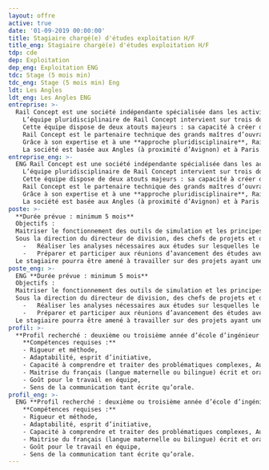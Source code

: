 ```yaml
---
layout: offre
active: true
date: '01-09-2019 00:00:00'
title: Stagiaire chargé(e) d'études exploitation H/F
title_eng: Stagiaire chargé(e) d'études exploitation H/F
tdp: cde
dep: Exploitation
dep_eng: Exploitation ENG
tdc: Stage (5 mois min)
tdc_eng: Stage (5 mois min) Eng
ldt: Les Angles
ldt_eng: Les Angles ENG
entreprise: >-
  Rail Concept est une société indépendante spécialisée dans les activités d’études et de conseil liées à la création et l’aménagement d’infrastructures ferroviaires.  
    L’équipe pluridisciplinaire de Rail Concept intervient sur trois domaines : **les études d’infrastructures, les études d’exploitation/sécurité et les études économiques.**  
    Cette équipe dispose de deux atouts majeurs : sa capacité à créer des outils experts, puissants et innovants grâce à son département informatique et son approche collaborative orientée vers les besoins de ses clients.  
    Rail Concept est le partenaire technique des grands maîtres d’ouvrages ferroviaires pour imaginer et concevoir avec eux l’avenir du ferroviaire (Etats, SNCF Réseau, AOT, …). Elle développe des **solutions d’ingénierie réellement innovantes** et des outils de modélisation qui permettent d’anticiper les répercussions de chaque décision.  
    Grâce à son expertise et à une **approche pluridisciplinaire**, Rail Concept intervient à tous les stades de la conception des infrastructures ferroviaires : définition des besoins, prévision de trafic, optimisation des capacités d’infrastructure, amélioration des infrastructures ferroviaires y compris la création d’infrastructures nouvelles, évaluation du coût d’un projet (coûts d’investissement, coûts d’exploitation et coûts de maintenance), montages contractuels financiers et juridiques, pilotage de projets, gestion des coûts.  
    La société est basée aux Angles (à proximité d’Avignon) et à Paris.
entreprise_eng: >-
  ENG Rail Concept est une société indépendante spécialisée dans les activités d’études et de conseil liées à la création et l’aménagement d’infrastructures ferroviaires.  
    L’équipe pluridisciplinaire de Rail Concept intervient sur trois domaines : **les études d’infrastructures, les études d’exploitation/sécurité et les études économiques.**  
    Cette équipe dispose de deux atouts majeurs : sa capacité à créer des outils experts, puissants et innovants grâce à son département informatique et son approche collaborative orientée vers les besoins de ses clients.  
    Rail Concept est le partenaire technique des grands maîtres d’ouvrages ferroviaires pour imaginer et concevoir avec eux l’avenir du ferroviaire (Etats, SNCF Réseau, AOT, …). Elle développe des **solutions d’ingénierie réellement innovantes** et des outils de modélisation qui permettent d’anticiper les répercussions de chaque décision.  
    Grâce à son expertise et à une **approche pluridisciplinaire**, Rail Concept intervient à tous les stades de la conception des infrastructures ferroviaires : définition des besoins, prévision de trafic, optimisation des capacités d’infrastructure, amélioration des infrastructures ferroviaires y compris la création d’infrastructures nouvelles, évaluation du coût d’un projet (coûts d’investissement, coûts d’exploitation et coûts de maintenance), montages contractuels financiers et juridiques, pilotage de projets, gestion des coûts.  
    La société est basée aux Angles (à proximité d’Avignon) et à Paris.
poste: >-
  **Durée prévue : minimum 5 mois**  
  Objectifs :  
  Maitriser le fonctionnement des outils de simulation et les principes de l’exploitation ferroviaire de façon à assister les chefs de projet de la division exploitation dans le cadre des études d’exploitation qu’ils pilotent pour le compte de nos clients (SNCF Réseau, AOT, …).  
  Sous la direction du directeur de division, des chefs de projets et des ingénieurs, les missions seront de :  
    -	Réaliser les analyses nécessaires aux études sur lesquelles le stagiaire sera impliquée en coordination avec chacun des chefs de projet. En début de stage, le stagiaire sera encadré et formé par les chefs de projet, l’objectif étant qu’il puisse gagner en autonomie au fur et mesure des études réalisées,
    -	Préparer et participer aux réunions d’avancement des études avec le maitre d’ouvrage.  
  Le stagiaire pourra être amené à travailler sur des projets ayant une composante socio-économique (prévision de trafic, étude de la demande, étude territoriale) ou infrastructure.
poste_eng: >-
  ENG **Durée prévue : minimum 5 mois**  
  Objectifs :  
  Maitriser le fonctionnement des outils de simulation et les principes de l’exploitation ferroviaire de façon à assister les chefs de projet de la division exploitation dans le cadre des études d’exploitation qu’ils pilotent pour le compte de nos clients (SNCF Réseau, AOT, …).  
  Sous la direction du directeur de division, des chefs de projets et des ingénieurs, les missions seront de :  
    -	Réaliser les analyses nécessaires aux études sur lesquelles le stagiaire sera impliquée en coordination avec chacun des chefs de projet. En début de stage, le stagiaire sera encadré et formé par les chefs de projet, l’objectif étant qu’il puisse gagner en autonomie au fur et mesure des études réalisées,
    -	Préparer et participer aux réunions d’avancement des études avec le maitre d’ouvrage.  
  Le stagiaire pourra être amené à travailler sur des projets ayant une composante socio-économique (prévision de trafic, étude de la demande, étude territoriale) ou infrastructure.
profil: >-
  **Profil recherché : deuxième ou troisième année d’école d’ingénieur ou équivalent.**  
    **Compétences requises :**
    - Rigueur et méthode,
    - Adaptabilité, esprit d’initiative,
    - Capacité à comprendre et traiter des problématiques complexes, Autonomie,
    - Maitrise du français (langue maternelle ou bilingue) écrit et oral,
    - Goût pour le travail en équipe,
    - Sens de la communication tant écrite qu’orale.
profil_eng: >-
  ENG **Profil recherché : deuxième ou troisième année d’école d’ingénieur ou équivalent.**  
    **Compétences requises :**
    - Rigueur et méthode,
    - Adaptabilité, esprit d’initiative,
    - Capacité à comprendre et traiter des problématiques complexes, Autonomie,
    - Maitrise du français (langue maternelle ou bilingue) écrit et oral,
    - Goût pour le travail en équipe,
    - Sens de la communication tant écrite qu’orale.
---
```



